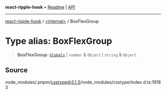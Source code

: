 **react-ripple-hook** • [Readme](../../README.md) \| [API](../../globals.md)

***

[react-ripple-hook](../../README.md) / [\<internal\>](../README.md) / BoxFlexGroup

# Type alias: BoxFlexGroup

> **BoxFlexGroup**: [`Globals`](Globals.md) \| `number` & `Object` \| `string` & `Object`

## Source

node\_modules/.pnpm/csstype@3.1.3/node\_modules/csstype/index.d.ts:19183
